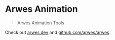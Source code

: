 # Arwes Animation

> Arwes Animation Tools

Check out [arwes.dev](https://arwes.dev) and [github.com/arwes/arwes](https://github.com/arwes/arwes).
